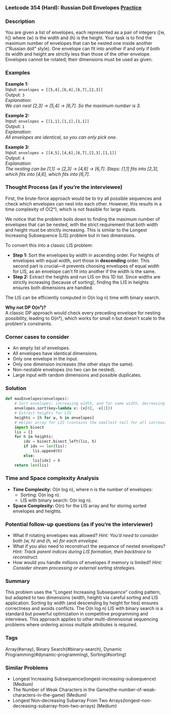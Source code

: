 ### Leetcode 354 (Hard): Russian Doll Envelopes [Practice](https://leetcode.com/problems/russian-doll-envelopes)


### Description  
You are given a list of envelopes, each represented as a pair of integers \([w, h]\) where \(w\) is the width and \(h\) is the height. Your task is to find the maximum number of envelopes that can be nested one inside another ("Russian doll" style). One envelope can fit into another if and only if both its width and height are strictly less than those of the other envelope. Envelopes cannot be rotated; their dimensions must be used as given.


### Examples  

**Example 1:**  
Input: `envelopes = [[5,4],[6,4],[6,7],[2,3]]`  
Output: `3`  
*Explanation:  
We can nest [2,3] → [5,4] → [6,7]. So the maximum number is 3.*

**Example 2:**  
Input: `envelopes = [[1,1],[1,1],[1,1]]`  
Output: `1`  
*Explanation:  
All envelopes are identical, so you can only pick one.*

**Example 3:**  
Input: `envelopes = [[4,5],[4,6],[6,7],[2,3],[1,1]]`  
Output: `4`  
*Explanation:  
The nesting can be [1,1] → [2,3] → [4,6] → [6,7]. Steps: [1,1] fits into [2,3], which fits into [4,6], which fits into [6,7].*


### Thought Process (as if you’re the interviewee)  

First, the brute-force approach would be to try all possible sequences and check which envelopes can nest into each other. However, this results in a time complexity of O(2ⁿ), which is not feasible for large inputs.

We notice that the problem boils down to finding the maximum number of envelopes that can be nested, with the strict requirement that both width and height must be strictly increasing. This is similar to the Longest Increasing Subsequence (LIS) problem but in two dimensions.

To convert this into a classic LIS problem:
- **Step 1:** Sort the envelopes by width in ascending order. For heights of envelopes with equal width, sort those in **descending** order. This second part is crucial—it prevents choosing envelopes of equal width for LIS, as an envelope can't fit into another if the width is the same.
- **Step 2:** Extract the heights and run LIS on this 1D list. Since widths are strictly increasing (because of sorting), finding the LIS in heights ensures both dimensions are handled.

The LIS can be efficiently computed in O(n log n) time with binary search.

**Why not DP O(n²)?**  
A classic DP approach would check every preceding envelope for nesting possibility, leading to O(n²), which works for small n but doesn't scale to the problem's constraints.

### Corner cases to consider  
- An empty list of envelopes.  
- All envelopes have identical dimensions.  
- Only one envelope in the input.  
- Only one dimension increases (the other stays the same).  
- Non-nestable envelopes (no two can be nested).  
- Large input with random dimensions and possible duplicates.

### Solution

```python
def maxEnvelopes(envelopes):
    # Sort envelopes: increasing width, and for same width, decreasing height
    envelopes.sort(key=lambda x: (x[0], -x[1]))
    # Extract heights for LIS
    heights = [h for w, h in envelopes]
    # Helper array for LIS (contains the smallest tail for all increasing subsequences of length i+1)
    import bisect
    lis = []
    for h in heights:
        idx = bisect.bisect_left(lis, h)
        if idx == len(lis):
            lis.append(h)
        else:
            lis[idx] = h
    return len(lis)
```

### Time and Space complexity Analysis  

- **Time Complexity:** O(n log n), where n is the number of envelopes:  
  - Sorting: O(n log n).  
  - LIS with binary search: O(n log n).
- **Space Complexity:** O(n) for the LIS array and for storing sorted envelopes and heights.

### Potential follow-up questions (as if you’re the interviewer)  

- What if rotating envelopes was allowed?
  *Hint: You’d need to consider both (w, h) and (h, w) for each envelope.*
- What if you also need to reconstruct the sequence of nested envelopes?
  *Hint: Track parent indices during LIS formation, then backtrace to reconstruct.*
- How would you handle millions of envelopes if memory is limited?
  *Hint: Consider stream processing or external sorting strategies.*

### Summary
This problem uses the "Longest Increasing Subsequence" coding pattern, but adapted to two dimensions (width, height) via careful sorting and LIS application. Sorting by width (and descending by height for ties) ensures correctness and avoids conflicts. The O(n log n) LIS with binary search is a standard but powerful optimization in competitive programming and interviews. This approach applies to other multi-dimensional sequencing problems where ordering across multiple attributes is required.

### Tags
Array(#array), Binary Search(#binary-search), Dynamic Programming(#dynamic-programming), Sorting(#sorting)

### Similar Problems
- Longest Increasing Subsequence(longest-increasing-subsequence) (Medium)
- The Number of Weak Characters in the Game(the-number-of-weak-characters-in-the-game) (Medium)
- Longest Non-decreasing Subarray From Two Arrays(longest-non-decreasing-subarray-from-two-arrays) (Medium)